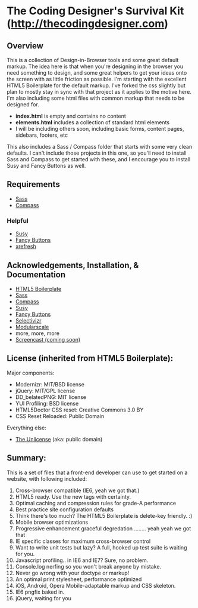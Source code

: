 # The Coding Designer's Survival Kit (http://thecodingdesigner.com)
 
## Overview

This is a collection of Design-in-Browser tools and some great default markup. The idea here is that when you're designing in the browser you need something to design, and some great helpers to get your ideas onto the screen with as little friction as possible. I'm starting with the excellent HTML5 Boilerplate for the default markup. I've forked the css slightly but plan to mostly stay in sync with that project as it applies to the motive here. I'm also including some html files with common markup that needs to be designed for. 

- __index.html__ is empty and contains no content
- __elements.html__ includes a collection of standard html elements
- I will be including others soon, including basic forms, content pages, sidebars, footers, etc

This also includes a Sass / Compass folder that starts with some very clean defaults. I can't include those projects in this one, so you'll need to install Sass and Compass to get started with these, and I encourage you to install Susy and Fancy Buttons as well. 

## Requirements 

- [Sass](http://sass-lang.com/)
- [Compass](http://compass-style.org/)

### Helpful

- [Susy](http://susy.oddbird.net/)
- [Fancy Buttons](https://github.com/imathis/fancy-buttons)
- [xrefresh](http://xrefresh.binaryage.com/)


## Acknowledgements, Installation, & Documentation

- [HTML5 Boilerplate](http://html5boilerplate.com)
- [Sass](http://sass-lang.com/)
- [Compass](http://compass-style.org/)
- [Susy](http://susy.oddbird.net/)
- [Fancy Buttons](https://github.com/imathis/fancy-buttons)
- [Selectivizr](http://selectivizr.com/)
- [Modularscale](http://modularscale.com/)
- more, more, more
- [Screencast (coming soon)](http://thecodingdesigner.com/)





## License (inherited from HTML5 Boilerplate):

Major components:

* Modernizr: MIT/BSD license
* jQuery: MIT/GPL license
* DD_belatedPNG: MIT license
* YUI Profiling: BSD license
* HTML5Doctor CSS reset: Creative Commons 3.0 BY
* CSS Reset Reloaded: Public Domain

Everything else:

* [The Unlicense](http://unlicense.org) (aka: public domain) 


## Summary:

This is a set of files that a front-end developer can use to get started on a website, with following included:

1. Cross-browser compatible (IE6, yeah we got that.)
2. HTML5 ready. Use the new tags with certainty.
3. Optimal caching and compression rules for grade-A performance
4. Best practice site configuration defaults
5. Think there's too much? The HTML5 Boilerplate is delete-key friendly. :)
6. Mobile browser optimizations
7. Progressive enhancement graceful degredation ........ yeah yeah we got that
8. IE specific classes for maximum cross-browser control
9. Want to write unit tests but lazy? A full, hooked up test suite is waiting for you.
10. Javascript profiling.. in IE6 and IE7? Sure, no problem.
11. Console.log nerfing so you won't break anyone by mistake.
12. Never go wrong with your doctype or markup!
13. An optimal print stylesheet, performance optimized
14. iOS, Android, Opera Mobile-adaptable markup and CSS skeleton.
15. IE6 pngfix baked in.
16. jQuery, waiting for you

